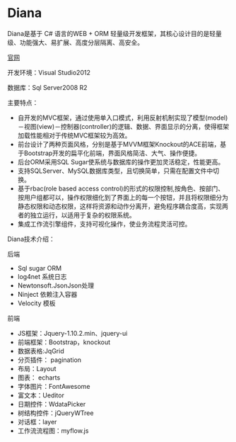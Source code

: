# Diana
Diana是基于 C# 语言的WEB + ORM 轻量级开发框架，其核心设计目的是轻量级、功能强大、易扩展、高度分层隔离、高安全。<br/>

[官网](http://www.systemshell.org:8888/soft/)<br>

开发环境：Visual Studio2012

数据库：Sql Server2008 R2

主要特点：

* 自开发的MVC框架，通过使用单入口模式，利用反射机制实现了模型(model)－视图(view)－控制器(controller)的逻辑、数据、界面显示的分离，使得框架加载性能相对于传统MVC框架较为高效。
* 前台设计了两种页面风格，分别是基于MVVM框架Knockout的ACE前端，基于Bootstrap开发的扁平化前端，界面风格简洁、大气、操作便捷。
* 后台ORM采用SQL Sugar使系统与数据库的操作更加灵活稳定，性能更高。
* 支持SQLServer、MySQL数据库类型，且切换简单，只需在配置文件中切换。
* 基于rbac(role based access control)的形式的权限控制,按角色、按部门、按用户组都可以，操作权限细化到了界面上的每一个按钮，并且将权限细分为静态权限和动态权限，这样将资源和动作分离开，避免程序耦合度高，实现两者的独立运行，以适用于复杂的权限系统。
* 集成工作流引擎组件，支持可视化操作，使业务流程灵活可控。

Diana技术介绍：

后端
* Sql sugar  ORM
* log4net 系统日志
* Newtonsoft.JsonJson处理
* Ninject 依赖注入容器
* Velocity 模板

前端
* JS框架：Jquery-1.10.2.min、jquery-ui
* 前端框架：Bootstrap，knockout
* 数据表格:JqGrid
* 分页插件： pagination
* 布局：Layout
* 图表： echarts
* 字体图片：FontAwesome
* 富文本：Ueditor
* 日期控件：WdataPicker
* 树结构控件：jQueryWTree
* 对话框：layer
* 工作流流程图：myflow.js